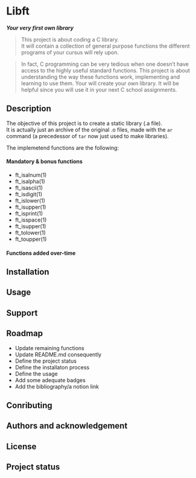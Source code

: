 #   Libft                               #
***Your very first own library***

>   This project is about coding a C library.  
It will contain a collection of general purpose functions the different programs of your cursus will
rely upon.

> In fact, C programming can be very tedious when one doesn’t have access to the highly useful
standard functions. This project is about understanding the way these functions work, implementing
and learning to use them. Your will create your own library. It will be helpful since you will use
it in your next C school assignments.

##  Description                          ##
The objective of this project is to create a static library (.a file).  
It is actually just an archive of the original .o files, made with the `ar` command (a precedessor
of `tar` now just used to make libraries).

The implemetend functions are the following:

####    Mandatory & bonus functions     ####   
*   ft_isalnum(1) 
*   ft_isalpha(1)
*   ft_isascii(1)
*   ft_isdigit(1)
*   ft_islower(1)
*   ft_isupper(1)
*   ft_isprint(1)
*   ft_isspace(1)
*   ft_isupper(1)
*   ft_tolower(1)
*   ft_toupper(1)

####    Functions added over-time       ####


##  Installation                        ##
##  Usage                               ##
##  Support                             ##
##  Roadmap                             ##
*   Update remaining functions
*   Update README.md consequently
*   Define the project status
*   Define the installaton process
*   Define the usage
*   Add some adequate badges
*   Add the bibliography/a notion link

##  Conributing                         ##
##  Authors and acknowledgement         ##
##  License                             ##
##  Project status                      ##


